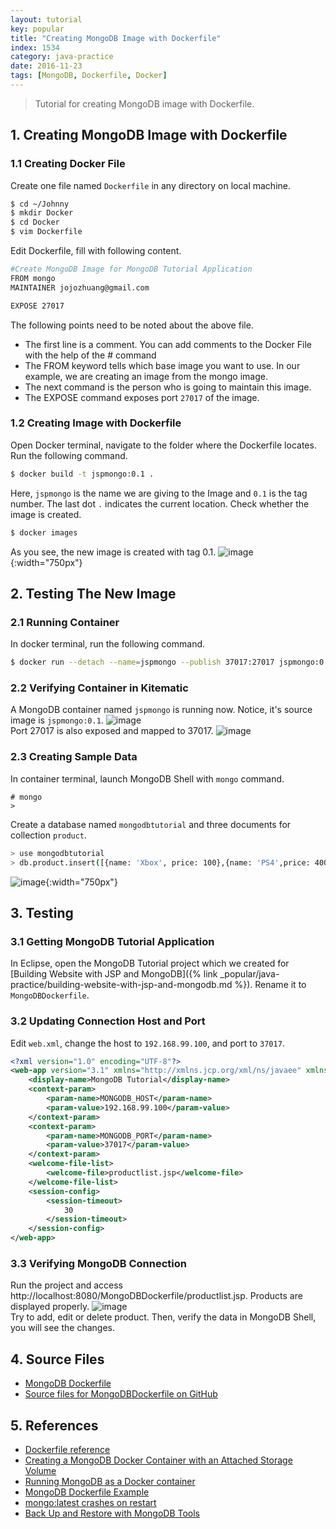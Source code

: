 ```yaml
---
layout: tutorial
key: popular
title: "Creating MongoDB Image with Dockerfile"
index: 1534
category: java-practice
date: 2016-11-23
tags: [MongoDB, Dockerfile, Docker]
---
```


> Tutorial for creating MongoDB image with Dockerfile.

## 1. Creating MongoDB Image with Dockerfile
### 1.1 Creating Docker File
Create one file named `Dockerfile` in any directory on local machine.
```sh
$ cd ~/Johnny
$ mkdir Docker
$ cd Docker
$ vim Dockerfile
```
Edit Dockerfile, fill with following content.
```sh
#Create MongoDB Image for MongoDB Tutorial Application
FROM mongo
MAINTAINER jojozhuang@gmail.com

EXPOSE 27017
```
The following points need to be noted about the above file.
* The first line is a comment. You can add comments to the Docker File with the help of the # command
* The FROM keyword tells which base image you want to use. In our example, we are creating an image from the mongo image.
* The next command is the person who is going to maintain this image.
* The EXPOSE command exposes port `27017` of the image.

### 1.2 Creating Image with Dockerfile
Open Docker terminal, navigate to the folder where the Dockerfile locates. Run the following command.
```sh
$ docker build -t jspmongo:0.1 .
```
Here, `jspmongo` is the name we are giving to the Image and `0.1` is the tag number. The last dot `.` indicates the current location. Check whether the image is created.
```sh
$ docker images
```
As you see, the new image is created with tag 0.1.
![image](/public/images/java/1534/imagecreated.png){:width="750px"}  

## 2. Testing The New Image
### 2.1 Running Container
In docker terminal, run the following command.
```sh
$ docker run --detach --name=jspmongo --publish 37017:27017 jspmongo:0.1
```
### 2.2 Verifying Container in Kitematic
A MongoDB container named `jspmongo` is running now. Notice, it's source image is `jspmongo:0.1`.
![image](/public/images/java/1534/general.png)  
Port 27017 is also exposed and mapped to 37017.
![image](/public/images/java/1534/port.png)  
### 2.3 Creating Sample Data
In container terminal, launch MongoDB Shell with `mongo` command.
```raw
# mongo
>
```
Create a database named `mongodbtutorial` and three documents for collection `product`.
```sh
> use mongodbtutorial
> db.product.insert([{name: 'Xbox', price: 100},{name: 'PS4',price: 400},{name: 'iPhone',price: 699}])
```
![image](/public/images/java/1534/createdata.png){:width="750px"}  

## 3. Testing
### 3.1 Getting MongoDB Tutorial Application
In Eclipse, open the MongoDB Tutorial project which we created for [Building Website with JSP and MongoDB]({% link _popular/java-practice/building-website-with-jsp-and-mongodb.md %}). Rename it to `MongoDBDockerfile`.
### 3.2 Updating Connection Host and Port
Edit `web.xml`, change the host to `192.168.99.100`, and port to `37017`.
```xml
<?xml version="1.0" encoding="UTF-8"?>
<web-app version="3.1" xmlns="http://xmlns.jcp.org/xml/ns/javaee" xmlns:xsi="http://www.w3.org/2001/XMLSchema-instance" xsi:schemaLocation="http://xmlns.jcp.org/xml/ns/javaee http://xmlns.jcp.org/xml/ns/javaee/web-app_3_1.xsd">
    <display-name>MongoDB Tutorial</display-name>
    <context-param>
        <param-name>MONGODB_HOST</param-name>
        <param-value>192.168.99.100</param-value>
    </context-param>
    <context-param>
        <param-name>MONGODB_PORT</param-name>
        <param-value>37017</param-value>
    </context-param>
    <welcome-file-list>
        <welcome-file>productlist.jsp</welcome-file>
    </welcome-file-list>
    <session-config>
        <session-timeout>
            30
        </session-timeout>
    </session-config>
</web-app>
```
### 3.3 Verifying MongoDB Connection
Run the project and access
http://localhost:8080/MongoDBDockerfile/productlist.jsp. Products are displayed properly.
![image](/public/images/java/1534/productlist.png)  
Try to add, edit or delete product. Then, verify the data in MongoDB Shell, you will see the changes.

## 4. Source Files
* [MongoDB Dockerfile](https://github.com/jojozhuang/Tutorials/blob/master/MongoDBDockerfile/Docker/Dockerfile)
* [Source files for MongoDBDockerfile on GitHub](https://github.com/jojozhuang/Tutorials/tree/master/MongoDBDockerfile)

## 5. References
* [Dockerfile reference](https://docs.docker.com/engine/reference/builder/)
* [Creating a MongoDB Docker Container with an Attached Storage Volume](https://devops.profitbricks.com/tutorials/creating-a-mongodb-docker-container-with-an-attached-storage-volume/)
* [Running MongoDB as a Docker container](https://www.thachmai.info/2015/04/30/running-mongodb-container/)
* [MongoDB Dockerfile Example](https://github.com/docker/docker.github.io/blob/master/engine/examples/mongodb/Dockerfile)
* [mongo:latest crashes on restart](https://github.com/docker/kitematic/issues/746)
* [Back Up and Restore with MongoDB Tools](https://docs.mongodb.com/manual/tutorial/backup-and-restore-tools/)
